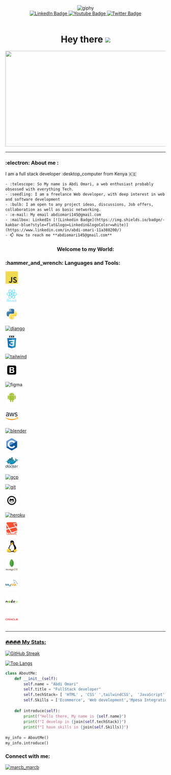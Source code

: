                                          
<div id="header" align="center" >
    <img src="https://media.giphy.com/media/smGCEo5zsAXtK4bqAT/giphy.gif"  alt="giphy" width="100" />


<div id="badges">
  <a href="linkedin.com/in/abdi-omari-11a388200/">
    <img src="https://img.shields.io/badge/LinkedIn-blue?style=for-the-badge&logo=linkedin&logoColor=white" alt="LinkedIn Badge"/>
  </a>
  <a href="#">
    <img src="https://img.shields.io/badge/YouTube-red?style=for-the-badge&logo=youtube&logoColor=white" alt="Youtube Badge"/>
  </a>
  <a href="https://twitter.com/AbdiOmari3">
    <img src="https://img.shields.io/badge/Twitter-blue?style=for-the-badge&logo=twitter&logoColor=white" alt="Twitter Badge"/>
  </a>
</div>

<img src="https://komarev.com/ghpvc/?username=abdiomari&style=flat-square&color=blue" alt=""/>

<h1>
  Hey there
  <img src="https://media.giphy.com/media/brsEO1JayBVja/giphy.gif" width="30px"/>
</h1>
</div>


<div align="center">
  <img src="https://media.giphy.com/media/dWesBcTLavkZuG35MI/giphy.gif" width="600" height="300"/>
</div>

---

### :electron: About me : 

I am a full stack developer :desktop_computer from Kenya :kenya: 

                  
    - :telescope: So My name is Abdi Omari, a web enthusiast probably obsessed with everything Tech.
    - :seedling: I am a freelance Web developer, with deep interest in web and software development                   
    - :bulb: I am open to any project ideas, discussions, Job offers, collaboration as well as basic networking.
    - :e-mail: My email abdiomari145@gmail.com
    - :mailbox: LinkedIn [![Linkedin Badge](https://img.shields.io/badge/-kakbar-blue?style=flat&logo=Linkedin&logoColor=white)](https://www.linkedin.com/in/abdi-omari-11a388200/)
    - 📫 How to reach me **abdiomari145@gmail.com**
     
            
                           
                            
<h3 align="center">Welcome to my World: </h3>
<h3 align="left">:hammer_and_wrench: Languages and Tools:</h3>

<p align="left"> <a href="https://developer.android.com" target="_blank" rel="noreferrer">

<img src="https://raw.githubusercontent.com/devicons/devicon/master/icons/javascript/javascript-original.svg" alt="javascript" width="40" height="40"/> </a> <a href="https://kotlinlang.org" target="_blank" rel="noreferrer">

 <img src="https://raw.githubusercontent.com/devicons/devicon/master/icons/react/react-original-wordmark.svg" alt="react" width="40" height="40"/> </a> <a href="https://www.sqlite.org/" target="_blank" rel="noreferrer"> 

 <img src="https://raw.githubusercontent.com/devicons/devicon/master/icons/python/python-original.svg" alt="python" width="40" height="40"/> </a> <a href="https://reactjs.org/" target="_blank" rel="noreferrer"> 

 <img src="https://cdn.worldvectorlogo.com/logos/django.svg" alt="django" width="40" height="40"/> </a> <a href="https://www.docker.com/" target="_blank" rel="noreferrer"> 

<img src="https://raw.githubusercontent.com/devicons/devicon/master/icons/css3/css3-original-wordmark.svg" alt="css3" width="40" height="40"/> </a> <a href="https://www.djangoproject.com/" target="_blank" rel="noreferrer"> 
 
 <img src="https://www.vectorlogo.zone/logos/tailwindcss/tailwindcss-icon.svg" alt="tailwind" width="40" height="40"/> </a> 

 <img src="https://github.com/vorillaz/devicons/blob/master/!SVG/bootstrap.svg" alt="tailwind" width="40" height="40"/> </a> 



<img src="https://www.vectorlogo.zone/logos/figma/figma-icon.svg" alt="figma" width="40" height="40"/> </a> <a href="https://firebase.google.com/" target="_blank" rel="noreferrer">

<img src="https://raw.githubusercontent.com/devicons/devicon/master/icons/android/android-original-wordmark.svg" alt="android" width="40" height="40"/> </a> <a href="https://aws.amazon.com" target="_blank" rel="noreferrer"> 

<img src="https://raw.githubusercontent.com/devicons/devicon/master/icons/amazonwebservices/amazonwebservices-original-wordmark.svg" alt="aws" width="40" height="40"/> </a> <a href="https://www.blender.org/" target="_blank" rel="noreferrer"> 

<img src="https://download.blender.org/branding/community/blender_community_badge_white.svg" alt="blender" width="40" height="40"/> </a> <a href="https://www.cprogramming.com/" target="_blank" rel="noreferrer"> 

<img src="https://raw.githubusercontent.com/devicons/devicon/master/icons/c/c-original.svg" alt="c" width="40" height="40"/> </a> <a href="https://www.w3schools.com/css/" target="_blank" rel="noreferrer"> 

<img src="https://raw.githubusercontent.com/devicons/devicon/master/icons/docker/docker-original-wordmark.svg" alt="docker" width="40" height="40"/> </a> <a href="https://www.figma.com/" target="_blank" rel="noreferrer">  

<img src="https://www.vectorlogo.zone/logos/google_cloud/google_cloud-icon.svg" alt="gcp" width="40" height="40"/> </a> <a href="https://git-scm.com/" target="_blank" rel="noreferrer"> 

<img src="https://www.vectorlogo.zone/logos/git-scm/git-scm-icon.svg" alt="git" width="40" height="40"/> </a> <a href="https://heroku.com" target="_blank" rel="noreferrer"> 

<img src="https://github.com/vorillaz/devicons/blob/master/!SVG/github.svg" alt="git" width="40" height="40"/> </a> <a href="#" target="_blank" rel="noreferrer"> 

<img src="https://www.vectorlogo.zone/logos/heroku/heroku-icon.svg" alt="heroku" width="40" height="40"/> </a> <a href="https://www.java.com" target="_blank" rel="noreferrer"> 

 <img src="https://raw.githubusercontent.com/devicons/devicon/master/icons/laravel/laravel-plain-wordmark.svg" alt="laravel" width="40" height="40"/> </a> <a href="https://www.linux.org/" target="_blank" rel="noreferrer"> 
 
 <img src="https://raw.githubusercontent.com/devicons/devicon/master/icons/linux/linux-original.svg" alt="linux" width="40" height="40"/> </a> <a href="https://mariadb.org/" target="_blank" rel="noreferrer"> 
 
 <img src="https://raw.githubusercontent.com/devicons/devicon/master/icons/mongodb/mongodb-original-wordmark.svg" alt="mongodb" width="40" height="40"/> </a> <a href="https://www.microsoft.com/en-us/sql-server" target="_blank" rel="noreferrer"> 
 
 <img src="https://raw.githubusercontent.com/devicons/devicon/master/icons/mysql/mysql-original-wordmark.svg" alt="mysql" width="40" height="40"/> </a> <a href="https://nodejs.org" target="_blank" rel="noreferrer"> 
 
 <img src="https://raw.githubusercontent.com/devicons/devicon/master/icons/nodejs/nodejs-original-wordmark.svg" alt="nodejs" width="40" height="40"/> </a> <a href="https://www.oracle.com/" target="_blank" rel="noreferrer"> 
 
 <img src="https://raw.githubusercontent.com/devicons/devicon/master/icons/oracle/oracle-original.svg" alt="oracle" width="40" height="40"/> </a> <a href="https://www.php.net" target="_blank" rel="noreferrer"> 

 
</p>


---

### :fire::fire::fire::fire: My Stats:


[![GitHub Streak](http://github-readme-streak-stats.herokuapp.com?user=abdiomari&theme=dark&background=000000)](https://git.io/streak-stats)

[![Top Langs](https://github-readme-stats.vercel.app/api/top-langs/?username=your-github-username&layout=compact&theme=vision-friendly-dark)](https://github.com/anuraghazra/github-readme-stats)

```python
class AboutMe:
    def __init__(self):
        self.name = "Abdi Omari"
        self.title = "FullStack developer"
        self.techStack= [ 'HTML' , 'CSS' ',tailwindCSS',  'JavaScript' , 'React' , 'Django' , 'Node.js'  ]
        self.Skills = ['Ecommerce', 'Web development','Mpesa Integration', 'API development', 'Product design', 'project management', 'Technical writing' ]
    
    def introduce(self): 
        print(f"Hello there, My name is {self.name}")
        print(f"I develop in {join(self.techStack)}")
        print(f"I have skills in {join(self.Skills)}")

my_info = AboutMe()
my_info.introduce()

```

<h3 align="left">Connect with me:</h3>
<p align="left">
         <a href="https://twitter.com/AbdiOmari3" target="blank">
            <img src="https://img.shields.io/twitter/follow/AbdiOmari3?logo=twitter&style=for-the-badge" alt="marcb_marcb" />
         </a> 
 </p>






        
                      
                  
